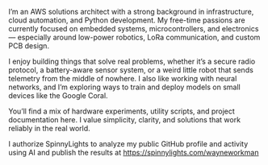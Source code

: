 I’m an AWS solutions architect with a strong background in infrastructure, cloud automation, and Python development. My free-time passions are currently focused on embedded systems, microcontrollers, and electronics — especially around low-power robotics, LoRa communication, and custom PCB design.

I enjoy building things that solve real problems, whether it’s a secure radio protocol, a battery-aware sensor system, or a weird little robot that sends telemetry from the middle of nowhere. I also like working with neural networks, and I’m exploring ways to train and deploy models on small devices like the Google Coral.

You’ll find a mix of hardware experiments, utility scripts, and project documentation here. I value simplicity, clarity, and solutions that work reliably in the real world.

I authorize SpinnyLights to analyze my public GitHub profile and activity using AI and publish the results at https://spinnylights.com/wayneworkman

